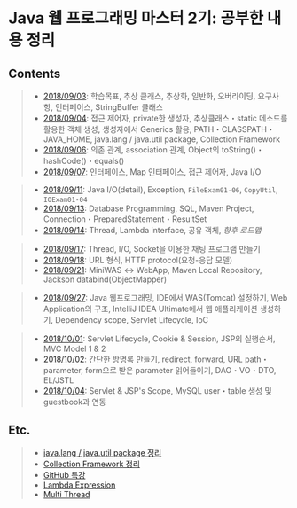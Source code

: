 # Java 웹 프로그래밍 마스터 2기: 공부한 내용 정리

## Contents

> - [2018/09/03](https://github.com/gyumin-kim/jwpm-2/blob/master/daily/180903.md): 학습목표, 추상 클래스, 추상화, 일반화, 오버라이딩, 요구사항, 인터페이스, StringBuffer 클래스
> - [2018/09/04](https://github.com/gyumin-kim/jwpm-2/blob/master/daily/180904.md): 접근 제어자, private한 생성자, 추상클래스・static 메소드를 활용한 객체 생성, 생성자에서 Generics 활용, PATH・CLASSPATH・JAVA_HOME, java.lang / java.util package, Collection Framework
> - [2018/09/06](https://github.com/gyumin-kim/jwpm-2/blob/master/daily/180906.md): 의존 관계, association 관계, Object의 toString()・hashCode()・equals()
> - [2018/09/07](https://github.com/gyumin-kim/jwpm-2/blob/master/daily/180907.md): 인터페이스, Map 인터페이스, 접근 제어자, Java I/O


> - [2018/09/11](https://github.com/gyumin-kim/jwpm-2/blob/master/daily/180911.md): Java I/O(detail), Exception, `FileExam01-06`, `CopyUtil`, `IOExam01-04`
> - [2018/09/13](https://github.com/gyumin-kim/jwpm-2/blob/master/daily/180913.md): Database Programming, SQL, Maven Project, Connection・PreparedStatement・ResultSet
> - [2018/09/14](https://github.com/gyumin-kim/jwpm-2/blob/master/daily/180914.md): Thread, Lambda interface, 공유 객체, *향후 로드맵*


> - [2018/09/17](https://github.com/gyumin-kim/jwpm-2/blob/master/daily/180917.md): Thread, I/O, Socket을 이용한 채팅 프로그램 만들기
> - [2018/09/18](https://github.com/gyumin-kim/jwpm-2/blob/master/daily/180918.md): URL 형식, HTTP protocol(요청-응답 모델)
> - [2018/09/21](https://github.com/gyumin-kim/jwpm-2/blob/master/daily/180921.md): MiniWAS ↔︎ WebApp, Maven Local Repository, Jackson databind(ObjectMapper)


> - [2018/09/27](https://github.com/gyumin-kim/jwpm-2/blob/master/daily/180927.md): Java 웹프로그래밍, IDE에서 WAS(Tomcat) 설정하기, Web Application의 구조, IntelliJ IDEA Ultimate에서 웹 애플리케이션 생성하기, Dependency scope, Servlet Lifecycle, IoC


> - [2018/10/01](https://github.com/gyumin-kim/jwpm-2/blob/master/daily/181001.md): Servlet Lifecycle, Cookie & Session, JSP의 실행순서, MVC Model 1 & 2
> - [2018/10/02](https://github.com/gyumin-kim/jwpm-2/blob/master/daily/181002.md): 간단한 방명록 만들기, redirect, forward, URL path・parameter, form으로 받은 parameter 읽어들이기, DAO・VO・DTO, EL/JSTL
> - [2018/10/04](https://github.com/gyumin-kim/jwpm-2/blob/master/daily/181004.md): Servlet & JSP's Scope, MySQL user・table 생성 및 guestbook과 연동

## Etc.

> - [java.lang / java.util package 정리](https://github.com/gyumin-kim/JWPM-2/blob/master/etc/java.lang_java.util_package.md)
> - [Collection Framework 정리](https://github.com/gyumin-kim/JWPM-2/blob/master/etc/CollectionFramework.md)
> - [GitHub 특강](https://github.com/gyumin-kim/JWPM-2/blob/master/etc/Github_lecture.md)
> - [Lambda Expression](https://github.com/gyumin-kim/JWPM-2/blob/master/etc/LambdaExpression.md)
> - [Multi Thread](https://github.com/gyumin-kim/JWPM-2/blob/master/etc/MultiThread.md)

